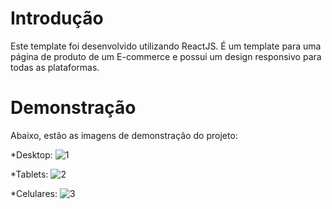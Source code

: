 # Introdução

Este template foi desenvolvido utilizando ReactJS. É um template para uma página de produto de um E-commerce e possui um design responsivo para todas as plataformas.

# Demonstração
Abaixo, estão as imagens de demonstração do projeto:

*Desktop:
![1](https://github.com/felipedalperio/Template-Produto-Ecommerce/assets/45234913/2a83048f-cfc8-42a2-af84-21a5d0acdbab)

*Tablets:
![2](https://github.com/felipedalperio/Template-Produto-Ecommerce/assets/45234913/b72b0efe-024d-4777-a518-ff4dec899ecf)

*Celulares:
![3](https://github.com/felipedalperio/Template-Produto-Ecommerce/assets/45234913/c5e13aed-e6f3-4672-93f5-62225c07a8f5)

